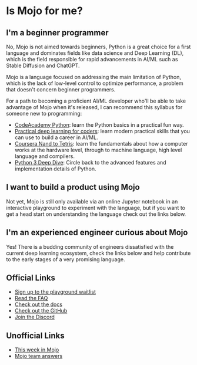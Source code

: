 # Is Mojo for me?
## I'm a beginner programmer
No, Mojo is not aimed towards beginners, Python is a great choice for a first language and dominates fields like data science and Deep Learning (DL), which is the field responsible for rapid advancements in AI/ML such as Stable Diffusion and ChatGPT.

Mojo is a language focused on addressing the main limitation of Python, which is the lack of low-level control to optimize performance, a problem that doesn't concern beginner programmers.

For a path to becoming a proficient AI/ML developer who'll be able to take advantage of Mojo when it's released, I can recommend this syllabus for someone new to programming:

- [CodeAcademy Python](https://www.codecademy.com/courses/learn-python-3/lessons/python-hello-world): learn the Python basics in a practical fun way.
- [Practical deep learning for coders](https://course.fast.ai/): learn modern practical skills that you can use to build a career in AI/ML.
- [Coursera Nand to Tetris](https://www.coursera.org/learn/build-a-computer): learn the fundamentals about how a computer works at the hardware level, through to machine language, high level language and compilers.
- [Python 3 Deep Dive](https://www.udemy.com/course/python-3-deep-dive-part-1/): Circle back to the advanced features and implementation details of Python.

## I want to build a product using Mojo
Not yet, Mojo is still only available via an online Jupyter notebook in an interactive playground to experiment with the language, but if you want to get a head start on understanding the language check out the links below.

## I'm an experienced engineer curious about Mojo
Yes! There is a budding community of engineers dissatisfied with the current deep learning ecosystem, check the links below and help contribute to the early stages of a very promising language.

## Official Links
- [Sign up to the playground waitlist](https://www.modular.com/get-started)
- [Read the FAQ](https://docs.modular.com/mojo/faq.html)
- [Check out the docs](https://docs.modular.com/mojo/programming-manual.html)
- [Check out the GitHub](https://github.com/modularml/mojo)
- [Join the Discord](https://www.discord.gg/modular)

## Unofficial Links
- [This week in Mojo](/this_week_in_mojo/)
- [Mojo team answers](/mojo_team_answers.html)
